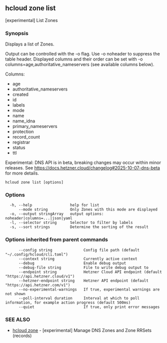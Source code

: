 ## hcloud zone list

[experimental] List Zones

### Synopsis

Displays a list of Zones.

Output can be controlled with the -o flag. Use -o noheader to suppress the
table header. Displayed columns and their order can be set with
-o columns=age,authoritative_nameservers (see available columns below).

Columns:
 - age
 - authoritative_nameservers
 - created
 - id
 - labels
 - mode
 - name
 - name_idna
 - primary_nameservers
 - protection
 - record_count
 - registrar
 - status
 - ttl

Experimental: DNS API is in beta, breaking changes may occur within minor releases.
See https://docs.hetzner.cloud/changelog#2025-10-07-dns-beta for more details.


```
hcloud zone list [options]
```

### Options

```
  -h, --help                 help for list
      --mode string          Only Zones with this mode are displayed
  -o, --output stringArray   output options: noheader|columns=...|json|yaml
  -l, --selector string      Selector to filter by labels
  -s, --sort strings         Determine the sorting of the result
```

### Options inherited from parent commands

```
      --config string              Config file path (default "~/.config/hcloud/cli.toml")
      --context string             Currently active context
      --debug                      Enable debug output
      --debug-file string          File to write debug output to
      --endpoint string            Hetzner Cloud API endpoint (default "https://api.hetzner.cloud/v1")
      --hetzner-endpoint string    Hetzner API endpoint (default "https://api.hetzner.com/v1")
      --no-experimental-warnings   If true, experimental warnings are not shown
      --poll-interval duration     Interval at which to poll information, for example action progress (default 500ms)
      --quiet                      If true, only print error messages
```

### SEE ALSO

* [hcloud zone](hcloud_zone.md)	 - [experimental] Manage DNS Zones and Zone RRSets (records)
